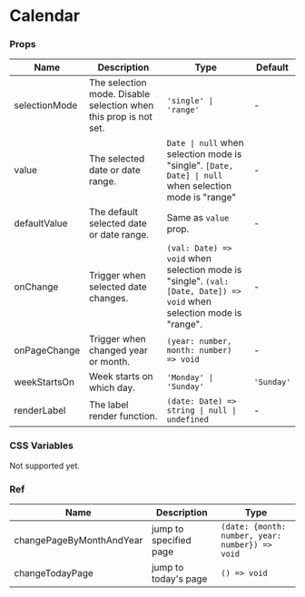 # Calendar

<code src="./demos/demo1.tsx"></code>
<code src="./demos/demo2.tsx"></code>
<code src="./demos/demo3.tsx"></code>

### Props

| Name          | Description                                                      | Type                                                                                                                 | Default    |
| ------------- | ---------------------------------------------------------------- | -------------------------------------------------------------------------------------------------------------------- | ---------- |
| selectionMode | The selection mode. Disable selection when this prop is not set. | `'single' \| 'range'`                                                                                                | -          |
| value         | The selected date or date range.                                 | `Date \| null` when selection mode is "single". `[Date, Date] \| null` when selection mode is "range"                | -          |
| defaultValue  | The default selected date or date range.                         | Same as `value` prop.                                                                                                | -          |
| onChange      | Trigger when selected date changes.                              | `(val: Date) => void` when selection mode is "single". `(val: [Date, Date]) => void` when selection mode is "range". | -          |
| onPageChange  | Trigger when changed year or month.                              | `(year: number, month: number) => void`                                                                              | -          |
| weekStartsOn  | Week starts on which day.                                        | `'Monday' \| 'Sunday'`                                                                                               | `'Sunday'` |
| renderLabel   | The label render function.                                       | `(date: Date) => string \| null \| undefined`                                                                        | -          |

### CSS Variables

Not supported yet.

### Ref

| Name                     | Description            | Type                                            |
| ------------------------ | ---------------------- | ----------------------------------------------- |
| changePageByMonthAndYear | jump to specified page | `(date: {month: number, year: number}) => void` |
| changeTodayPage          | jump to today's page   | `() => void`                                    |
